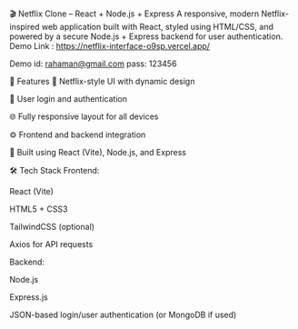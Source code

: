 🎬 Netflix Clone – React + Node.js + Express
A responsive, modern Netflix-inspired web application built with React, styled using HTML/CSS, and powered by a secure Node.js + Express backend for user authentication.
Demo Link : https://netflix-interface-o9sp.vercel.app/

Demo id: rahaman@gmail.com
     pass: 123456

🚀 Features
🎥 Netflix-style UI with dynamic design

🔐 User login and authentication

🌐 Fully responsive layout for all devices

⚙️ Frontend and backend integration

🎯 Built using React (Vite), Node.js, and Express

🛠️ Tech Stack
Frontend:

React (Vite)

HTML5 + CSS3

TailwindCSS (optional)

Axios for API requests

Backend:

Node.js

Express.js

JSON-based login/user authentication (or MongoDB if used)
